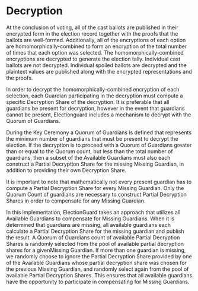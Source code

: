 # Decryption

At the conclusion of voting, all of the cast ballots are published in their encrypted form in the election record together with the proofs that the ballots are well-formed. Additionally, all of the encryptions of each option are homomorphically-combined to form an encryption of the total number of times that each option was selected. The homomorphically-combined encryptions are decrypted to generate the election tally. Individual cast ballots are not decrypted. Individual spoiled ballots are decrypted and the plaintext values are published along with the encrypted representations and the proofs.

In order to decrypt the homomorphically-combined encryption of each selection, each Guardian participating in the decryption must compute a specific Decryption Share of the decryption. It is preferable that all guardians be present for decryption, however in the event that guardians cannot be present, Electionguard includes a mechanism to decrypt with the Quorum of Guardians.

During the Key Ceremony a Quorum of Guardians is defined that represents the minimum number of guardians that must be present to decrypt the election. If the decryption is to proceed with a Quorum of Guardians greater than or equal to the Quorum count, but less than the total number of guardians, then a subset of the Available Guardians must also each construct a Partial Decryption Share for the missing Missing Guardian, in addition to providing their own Decryption Share.

It is important to note that mathematically not every present guardian has to compute a Partial Decryption Share for every Missing Guardian. Only the Quorum Count of guardians are necessary to construct Partial Decryption Shares in order to compensate for any Missing Guardian.

In this implementation, ElectionGuard takes an approach that utilizes all Available Guardians to compensate for Missing Guardians. When it is determined that guardians are missing, all available guardians each calculate a Partial Decryption Share for the missing guardian and publish the result. A Quorum of Guardians count of available Partial Decryption Shares is randomly selected from the pool of available partial decryption shares for a givenMissing Guardian. If more than one guardian is missing, we randomly choose to ignore the Partial Decryption Share provided by one of the Available Guardians whose partial decryption share was chosen for the previous Missing Guardian, and randomly select again from the pool of available Partial Decryption Shares. This ensures that all available guardians have the opportunity to participate in compensating for Missing Guardians.
